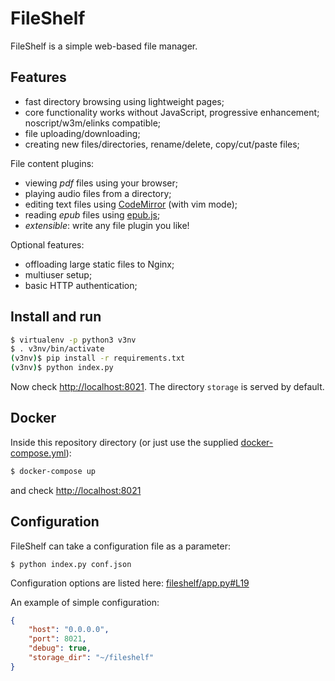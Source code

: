 # FileShelf

FileShelf is a simple web-based file manager.


## Features

- fast directory browsing using lightweight pages;
- core functionality works without JavaScript, progressive enhancement; noscript/w3m/elinks compatible;
- file uploading/downloading;
- creating new files/directories, rename/delete, copy/cut/paste files;

File content plugins:
- viewing *pdf* files using your browser;
- playing audio files from a directory;
- editing text files using [CodeMirror](https://codemirror.net/) (with vim mode);
- reading *epub* files using [epub.js](https://github.com/futurepress/epub.js);
- *extensible*: write any file plugin you like!

Optional features:
- offloading large static files to Nginx;
- multiuser setup;
- basic HTTP authentication;


## Install and run

```sh
$ virtualenv -p python3 v3nv
$ . v3nv/bin/activate
(v3nv)$ pip install -r requirements.txt
(v3nv)$ python index.py
```

Now check [http://localhost:8021](http://localhost:8021). The directory `storage` is served by default.

## Docker

Inside this repository directory (or just use the supplied [docker-compose.yml](docker-compose.yml)):

```sh
$ docker-compose up
```

and check [http://localhost:8021](http://localhost:8021)

## Configuration

FileShelf can take a configuration file as a parameter:

```
$ python index.py conf.json
```

Configuration options are listed here: [fileshelf/app.py#L19](https://github.com/EarlGray/fileshelf/blob/master/fileshelf/app.py#L19)

An example of simple configuration:

```json
{
    "host": "0.0.0.0",
    "port": 8021,
    "debug": true,
    "storage_dir": "~/fileshelf"
}
```
